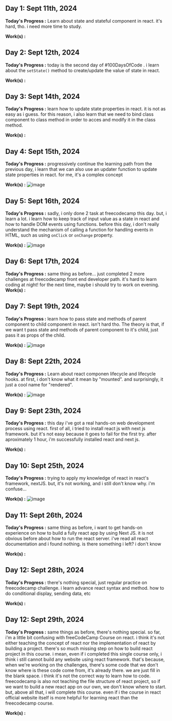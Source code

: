 ## Day 1: Sept 11th, 2024

**Today's Progress :**  Learn about state and stateful component in react. it's hard, tho. i need more time to study.

**Work(s) :**

## Day 2: Sept 12th, 2024

**Today's Progress :**  today is the second day of #100DaysOfCode . i learn about the `setState()` method to create/update the value of state in react.

**Work(s) :**

## Day 3: Sept 14th, 2024

**Today's Progress :**  learn how to update state properties in react. it is not as easy as i guess. for this reason, i also learn that we need to bind class component to class method in order to acces and modify it in the class method.

**Work(s) :**

## Day 4: Sept 15th, 2024

**Today's Progress :**  progressively continue the learning path from the previous day, i learn that we can also use an updater function to update state properties in react. for me, it's a complex concept

**Work(s) :**
![image](https://github.com/user-attachments/assets/296cf3ea-e679-4068-a4a4-9f198f0558fb)

## Day 5: Sept 16th, 2024

**Today's Progress :**  sadly, i only done 2 task at freecodecamp this day. but, i learn a lot. i learn how to keep track of input value as a state in react and how to handle DOM events using functions. before this day, i don't really understand the mechanism of calling a function for handling events in HTML, such as using `onClick` or `onChange` property.

**Work(s) :**
![image](https://github.com/user-attachments/assets/867790a9-8355-49dd-8aa9-148f9a28d61e)

## Day 6: Sept 17th, 2024

**Today's Progress :** same thing as before... just completed 2 more challenges at freecodecamp front end developer path. it's hard to learn coding at night! for the next time, maybe i should try to work on evening.
**Work(s) :**

## Day 7: Sept 19th, 2024

**Today's Progress :** learn how to pass state and methods of parent component to child component in react. isn't hard tho. The theory is that, if we want t pass state and methods of parent component to it's child, just pass it as props of the child.

**Work(s) :**
![image](https://github.com/user-attachments/assets/a0040880-8168-4563-8227-69f389a23a24)

## Day 8: Sept 22th, 2024

**Today's Progress :** Learn about react componen lifecycle and lifecycle hooks. at first, i don't know what it mean by "mounted". and surprisingly, it just a cool name for "rendered".  

**Work(s) :**
![image](https://github.com/user-attachments/assets/b62ab6cd-5f99-4628-b0f6-10574e1c9ec4)

## Day 9: Sept 23th, 2024

**Today's Progress :** this day i've got a real hands-on web development process using react. first of all, i tried to install react js with next js framework. but it's not easy because it goes to fail for the first try. after aproximately 1 hour, i'm successfully installed react and next js.

**Work(s) :**

## Day 10: Sept 25th, 2024

**Today's Progress :** trying to apply my knowledge of react in react's framework, nextJS. but, it's not working, and i still don't know why. i'm confuse...

**Work(s) :**
![image](https://github.com/user-attachments/assets/05048df1-414e-4fd4-9b48-f3754edc96a0)

## Day 11: Sept 26th, 2024

**Today's Progress :** same thing as before, i want to get hands-on experience on how to build a fully react app by using Next JS. it is not obvious before about how to run the react server. i've read all react documentation and i found nothing. is there something i left? i don't know

**Work(s) :**

## Day 12: Sept 28th, 2024

**Today's Progress :** there's nothing special, just regular practice on freecodecamp challenge. i learn advance react syntax and method. how to do conditional display, sending data, etc

**Work(s) :**

## Day 12: Sept 29th, 2024

**Today's Progress :** same things as before, there's nothing special. so far, i'm a little bit confusing with freeCodeCamp Course on react. i think it's not either teaching the concept of react nor the implementation of react by building a project. there's so much missing step on how to build react project in this course. i mean, even if i completed this single course only, i think i still cannot build any website using react framework. that's because, when we're working on the challenges, there's some code that we don't know where is these code come from, it's already there. we are just fill in the blank space. i think it's not the correct way to learn how to code. freecodecamp is also not teaching the file structure of react project, so if we want to build a new react app on our own, we don't know where to start. but, above all that, i will complete this course. even if i the course in react official website itself is more helpful for learning react than the freecodecamp course.

**Work(s) :**
